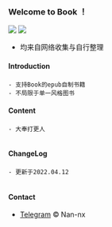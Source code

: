 ### Welcome to Book ！

 <p align="left">
 	<img src='https://img.shields.io/badge/by-Nan-nx-green'>
 	<img src='https://img.shields.io/badge/Book-v1.0-blue'>
 </p>
 
 
 * 均来自网络收集与自行整理


 #### Introduction
  ```
  - 支持Book的epub自制书籍
  - 不局限于单一风格图书
  ```
  
 #### Content
  ```	
  - 大奉打更人
 	
  ```
 #### ChangeLog
  
  ```	
  - 更新于2022.04.12
 	
  ```


 #### Contact

  - [Telegram](https://t.me/Nan_nx) © Nan-nx
 
 
 
